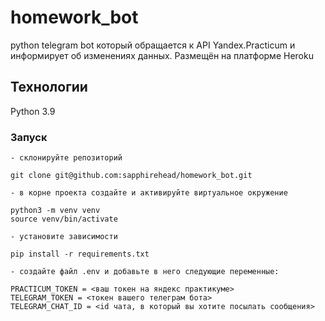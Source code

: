 # homework_bot
python telegram bot который обращается к API Yandex.Practicum и информирует об изменениях данных. Размещён на платформе Heroku

## Технологии

Python 3.9

### Запуск

    - склонируйте репозиторий

```git clone git@github.com:sapphirehead/homework_bot.git```

    - в корне проекта создайте и активируйте виртуальное окружение

```
python3 -m venv venv
source venv/bin/activate
```

    - установите зависимости

```pip install -r requirements.txt```

    - создайте файл .env и добавьте в него следующие переменные:

```
PRACTICUM_TOKEN = <ваш токен на яндекс практикуме>
TELEGRAM_TOKEN = <токен вашего телеграм бота>
TELEGRAM_CHAT_ID = <id чата, в который вы хотите посылать сообщения>
```


